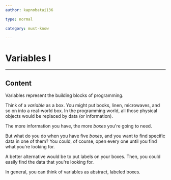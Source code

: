 ```yaml
---
author: kapnobatai136

type: normal

category: must-know

---
```


# Variables I

---
## Content

Variables represent the building blocks of programming.

Think of a *variable* as a box. You might put books, linen, microwaves, and so on into a real-world box. In the programming world, all those physical objects would be replaced by data (or information).

The more information you have, the more *boxes* you're going to need.

But what do you do when you have five *boxes*, and you want to find specific data in one of them? You could, of course, open every one until you find what you're looking for.

A better alternative would be to put labels on your boxes. Then, you could easily find the data that you're looking for.

In general, you can think of variables as abstract, labeled boxes.